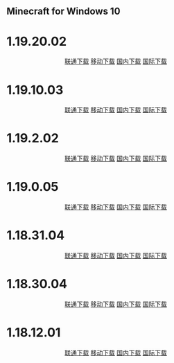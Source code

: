 ## Minecraft for Windows 10

# 1.19.20.02

<p align="center">
    <a class="btn" rel="noopener noreferrer" href="https://download.fuibafuyu.cn/d/123/Program/Windows/Minecraft/Bedrock/Microsoft.MinecraftUWP_1.19.2002.0_x64__8wekyb3d8bbwe.Appx">联通下载</a>
    <a class="btn" rel="noopener noreferrer" href="https://download.fuibafuyu.cn/d/139/Program/Windows/Minecraft/Bedrock/Microsoft.MinecraftUWP_1.19.2002.0_x64__8wekyb3d8bbwe.Appx">移动下载</a>
    <a class="btn" rel="noopener noreferrer" href="https://download.fuibafuyu.cn/d/Ali/Program/Windows/Minecraft/Bedrock/Microsoft.MinecraftUWP_1.19.2002.0_x64__8wekyb3d8bbwe.Appx">国内下载</a>
    <a class="btn" rel="noopener noreferrer" href="https://download.fuibafuyu.cn/d/OD/Program/Windows/Minecraft/Bedrock/Microsoft.MinecraftUWP_1.19.2002.0_x64__8wekyb3d8bbwe.Appx">国际下载</a>
</p>

# 1.19.10.03

<p align="center">
    <a class="btn" rel="noopener noreferrer" href="https://download.fuibafuyu.cn/d/123/Program/Windows/Minecraft/Bedrock/Microsoft.MinecraftUWP_1.19.1003.0_x64__8wekyb3d8bbwe.Appx">联通下载</a>
    <a class="btn" rel="noopener noreferrer" href="https://download.fuibafuyu.cn/d/139/Program/Windows/Minecraft/Bedrock/Microsoft.MinecraftUWP_1.19.1003.0_x64__8wekyb3d8bbwe.Appx">移动下载</a>
    <a class="btn" rel="noopener noreferrer" href="https://download.fuibafuyu.cn/d/Ali/Program/Windows/Minecraft/Bedrock/Microsoft.MinecraftUWP_1.19.1003.0_x64__8wekyb3d8bbwe.Appx">国内下载</a>
    <a class="btn" rel="noopener noreferrer" href="https://download.fuibafuyu.cn/d/OD/Program/Windows/Minecraft/Bedrock/Microsoft.MinecraftUWP_1.19.1003.0_x64__8wekyb3d8bbwe.Appx">国际下载</a>
</p>

# 1.19.2.02

<p align="center">
    <a class="btn" rel="noopener noreferrer" href="https://download.fuibafuyu.cn/d/123/Program/Windows/Minecraft/Bedrock/Microsoft.MinecraftUWP_1.19.202.0_x64__8wekyb3d8bbwe.Appx">联通下载</a>
    <a class="btn" rel="noopener noreferrer" href="https://download.fuibafuyu.cn/d/139/Program/Windows/Minecraft/Bedrock/Microsoft.MinecraftUWP_1.19.202.0_x64__8wekyb3d8bbwe.Appx">移动下载</a>
    <a class="btn" rel="noopener noreferrer" href="https://download.fuibafuyu.cn/d/Ali/Program/Windows/Minecraft/Bedrock/Microsoft.MinecraftUWP_1.19.202.0_x64__8wekyb3d8bbwe.Appx">国内下载</a>
    <a class="btn" rel="noopener noreferrer" href="https://download.fuibafuyu.cn/d/OD/Program/Windows/Minecraft/Bedrock/Microsoft.MinecraftUWP_1.19.202.0_x64__8wekyb3d8bbwe.Appx">国际下载</a>
</p>

# 1.19.0.05

<p align="center">
    <a class="btn" rel="noopener noreferrer" href="https://download.fuibafuyu.cn/d/123/Program/Windows/Minecraft/Bedrock/Microsoft.MinecraftUWP_1.19.5.0_x64__8wekyb3d8bbwe.Appx">联通下载</a>
    <a class="btn" rel="noopener noreferrer" href="https://download.fuibafuyu.cn/d/139/Program/Windows/Minecraft/Bedrock/Microsoft.MinecraftUWP_1.19.5.0_x64__8wekyb3d8bbwe.Appx">移动下载</a>
    <a class="btn" rel="noopener noreferrer" href="https://download.fuibafuyu.cn/d/Ali/Program/Windows/Minecraft/Bedrock/Microsoft.MinecraftUWP_1.19.5.0_x64__8wekyb3d8bbwe.Appx">国内下载</a>
    <a class="btn" rel="noopener noreferrer" href="https://download.fuibafuyu.cn/d/OD/Program/Windows/Minecraft/Bedrock/Microsoft.MinecraftUWP_1.19.5.0_x64__8wekyb3d8bbwe.Appx">国际下载</a>
</p>

# 1.18.31.04

<p align="center">
    <a class="btn" rel="noopener noreferrer" href="https://download.fuibafuyu.cn/d/123/Program/Windows/Minecraft/Bedrock/Microsoft.MinecraftUWP_1.18.3104.0_x64__8wekyb3d8bbwe.Appx">联通下载</a>
    <a class="btn" rel="noopener noreferrer" href="https://download.fuibafuyu.cn/d/139/Program/Windows/Minecraft/Bedrock/Microsoft.MinecraftUWP_1.18.3104.0_x64__8wekyb3d8bbwe.Appx">移动下载</a>
    <a class="btn" rel="noopener noreferrer" href="https://download.fuibafuyu.cn/d/Ali/Program/Windows/Minecraft/Bedrock/Microsoft.MinecraftUWP_1.18.3104.0_x64__8wekyb3d8bbwe.Appx">国内下载</a>
    <a class="btn" rel="noopener noreferrer" href="https://download.fuibafuyu.cn/d/OD/Program/Windows/Minecraft/Bedrock/Microsoft.MinecraftUWP_1.18.3104.0_x64__8wekyb3d8bbwe.Appx">国际下载</a>
</p>

# 1.18.30.04

<p align="center">
    <a class="btn" rel="noopener noreferrer" href="https://download.fuibafuyu.cn/d/123/Program/Windows/Minecraft/Bedrock/Microsoft.MinecraftUWP_1.18.3004.0_x64__8wekyb3d8bbwe.Appx">联通下载</a>
    <a class="btn" rel="noopener noreferrer" href="https://download.fuibafuyu.cn/d/139/Program/Windows/Minecraft/Bedrock/Microsoft.MinecraftUWP_1.18.3004.0_x64__8wekyb3d8bbwe.Appx">移动下载</a>
    <a class="btn" rel="noopener noreferrer" href="https://download.fuibafuyu.cn/d/Ali/Program/Windows/Minecraft/Bedrock/Microsoft.MinecraftUWP_1.18.3004.0_x64__8wekyb3d8bbwe.Appx">国内下载</a>
    <a class="btn" rel="noopener noreferrer" href="https://download.fuibafuyu.cn/d/OD/Program/Windows/Minecraft/Bedrock/Microsoft.MinecraftUWP_1.18.3004.0_x64__8wekyb3d8bbwe.Appx">国际下载</a>
</p>

# 1.18.12.01

<p align="center">
    <a class="btn" rel="noopener noreferrer" href="https://download.fuibafuyu.cn/d/123/Program/Windows/Minecraft/Bedrock/Microsoft.MinecraftUWP_1.18.1201.0_x64__8wekyb3d8bbwe.Appx">联通下载</a>
    <a class="btn" rel="noopener noreferrer" href="https://download.fuibafuyu.cn/d/139/Program/Windows/Minecraft/Bedrock/Microsoft.MinecraftUWP_1.18.1201.0_x64__8wekyb3d8bbwe.Appx">移动下载</a>
    <a class="btn" rel="noopener noreferrer" href="https://download.fuibafuyu.cn/d/Ali/Program/Windows/Minecraft/Bedrock/Microsoft.MinecraftUWP_1.18.1201.0_x64__8wekyb3d8bbwe.Appx">国内下载</a>
    <a class="btn" rel="noopener noreferrer" href="https://download.fuibafuyu.cn/d/OD/Program/Windows/Minecraft/Bedrock/Microsoft.MinecraftUWP_1.18.1201.0_x64__8wekyb3d8bbwe.Appx">国际下载</a>
</p>
